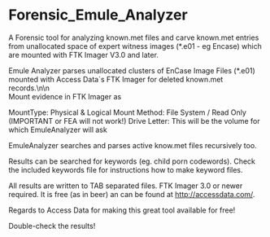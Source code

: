 Forensic_Emule_Analyzer
=======================

A Forensic tool for analyzing known.met files and carve known.met entries from unallocated space of expert witness images (*.e01 - eg Encase) which are mounted with FTK Imager V3.0 and later.

Emule Analyzer parses unallocated clusters of EnCase Image Files (*.e01) mounted with Access Data`s FTK Imager for deleted known.met records.\n\n\
Mount evidence in FTK Imager as

MountType: Physical & Logical 
Mount Method: File System / Read Only (IMPORTANT or FEA will not work!)
Drive Letter: This will be the volume for which EmuleAnalyzer will ask

EmuleAnalyzer searches and parses active know.met files recursively too.

Results can be searched for keywords (eg. child porn codewords). Check the included keywords file for instructions how to make keyword files.

All results are written to TAB separated files.
FTK Imager 3.0 or newer required. It is free (as in beer) an can be found at http://accessdata.com/.

Regards to Access Data for making this great tool available for free!

Double-check the results!
